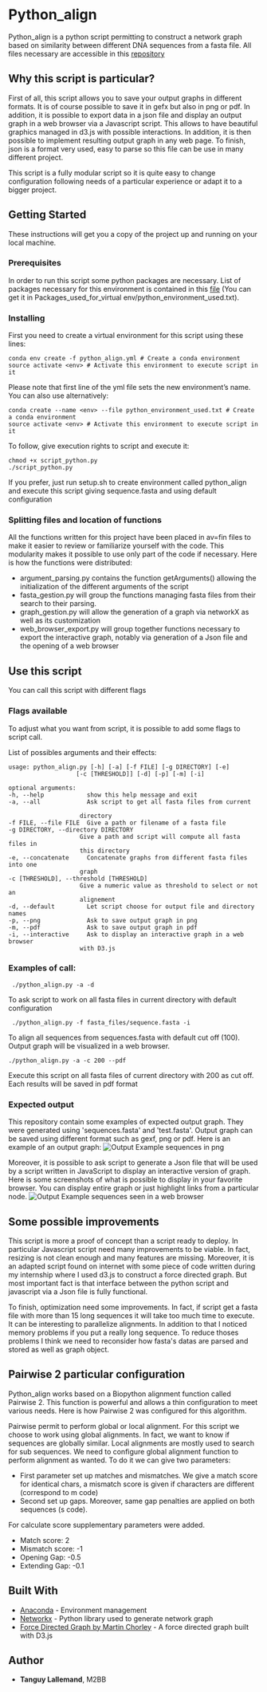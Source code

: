 # Python_align

Python_align is a python script permitting to construct a network graph based on similarity between different DNA sequences from a fasta file. All files necessary are accessible in this [repository](https://bitbucket.org/TanguyLallemand/python_align/src/master/)


## Why this script is particular?


First of all, this script allows you to save your output graphs in different formats. It is of course possible to save it in gefx but also in png or pdf. In addition, it is possible to export data in a json file and display an output graph in a web browser via a Javascript script. This allows to have beautiful graphics managed in d3.js with possible interactions. In addition, it is then possible to implement resulting output graph in any web page. To finish, json is a format very used, easy to parse so this file can be use in many different project.

This script is a fully modular script so it is quite easy to change configuration following needs of a particular experience or adapt it to a bigger project.


## Getting Started

These instructions will get you a copy of the project up and running on your local machine.

### Prerequisites

In order to run this script some python packages are necessary. List of packages necessary for this environment is contained in this [file](<Packages_used_for_virtual env/python_environment_used.txt>) (You can get it in Packages_used_for_virtual env/python_environment_used.txt).

### Installing

First you need to create a virtual environment for this script using these lines:

    conda env create -f python_align.yml # Create a conda environment
    source activate <env> # Activate this environment to execute script in it

Please note that first line of the yml file sets the new environment’s name.
You can also use alternatively:

    conda create --name <env> --file python_environment_used.txt # Create a conda environment
    source activate <env> # Activate this environment to execute script in it

To follow, give execution rights to script and execute it:

    chmod +x script_python.py
    ./script_python.py

If you prefer, just run setup.sh to create environment called python_align and execute this script giving sequence.fasta and using default configuration

### Splitting files and location of functions

All the functions written for this project have been placed in av=fin files to make it easier to review or familiarize yourself with the code. This modularity makes it possible to use only part of the code if necessary. Here is how the functions were distributed:

- argument_parsing.py contains the function getArguments() allowing the initialization of the different arguments of the script
- fasta_gestion.py will group the functions managing fasta files from their search to their parsing.
- graph_gestion.py will allow the generation of a graph via networkX as well as its customization
- web_browser_export.py will group together functions necessary to export the interactive graph, notably via generation of a Json file and the opening of a web browser

## Use this script

You can call this script with different flags

### Flags available

To adjust what you want from script, it is possible to add some flags to script call.

List of possibles arguments and their effects:

    usage: python_align.py [-h] [-a] [-f FILE] [-g DIRECTORY] [-e]
                       [-c [THRESHOLD]] [-d] [-p] [-m] [-i]

    optional arguments:
    -h, --help            show this help message and exit
    -a, --all             Ask script to get all fasta files from current

                        directory
    -f FILE, --file FILE  Give a path or filename of a fasta file
    -g DIRECTORY, --directory DIRECTORY
                        Give a path and script will compute all fasta files in
                        this directory
    -e, --concatenate     Concatenate graphs from different fasta files into one
                        graph
    -c [THRESHOLD], --threshold [THRESHOLD]
                        Give a numeric value as threshold to select or not an
                        alignement
    -d, --default         Let script choose for output file and directory names
    -p, --png             Ask to save output graph in png
    -m, --pdf             Ask to save output graph in pdf
    -i, --interactive     Ask to display an interactive graph in a web browser
                        with D3.js



### Examples of call:

     ./python_align.py -a -d

To ask script to work on all fasta files in current directory with default configuration

     ./python_align.py -f fasta_files/sequence.fasta -i

 To align all sequences from sequences.fasta with default cut off (100). Output graph will be visualized in a web browser.

    ./python_align.py -a -c 200 --pdf

 Execute this script on all fasta files of current directory with 200 as cut off. Each results will be saved in pdf format

### Expected output

This repository contain some examples of expected output graph. They were generated using 'sequences.fasta' and 'test.fasta'. Output graph can be saved using different format such as gexf, png or pdf.
Here is an example of an output graph:
![Output Example sequences in png](output_figures/sequence.png)

Moreover, it is possible to ask script to generate a Json file that will be used by a script written in JavaScript to display an interactive version of graph.
Here is some screenshots of what is possible to display in your favorite browser. You can display entire graph or just highlight links from a particular node.
![Output Example sequences seen in a web browser](output_figures/example_output_graph_in_web_browser.png)

## Some possible improvements

This script is more a proof of concept than a script ready to deploy. In particular Javascript script need many improvements to be viable. In fact, resizing is not clean enough and many features are missing. Moreover, it is an adapted script found on internet with some piece of code written during my internship where I used d3.js to construct a force directed graph.
But most important fact is that interface between the python script and javascript via a Json file is fully functional.

To finish, optimization need some improvements. In fact, if script get a fasta file with more than 15 long sequences it will take too much time to execute. It can be interesting to parallelize alignments. In addition to that I noticed memory problems if you put a really long sequence. To reduce thoses problems I think we need to reconsider how fasta's datas are parsed and stored as well as graph object.

## Pairwise 2 particular configuration

Python_align works based on a Biopython alignment function called Pairwise 2. This function is powerful and allows a thin configuration to meet various needs. Here is how Pairwise 2 was configured for this algorithm.

Pairwise permit to perform global or local alignment. For this script we choose to work using global alignments. In fact, we want to know if sequences are globally similar. Local alignments are mostly used to search for sub sequences.
We need to configure global alignment function to perform alignment as wanted.
To do it we can give two parameters:
  - First parameter set up matches and mismatches. We give a match score for identical chars, a mismatch score is given if characters are different (correspond to m code)
  - Second set up gaps.  Moreover, same gap penalties are applied on both sequences (s code).

For calculate score supplementary parameters were added.
  - Match score: 2
  - Mismatch score: -1
  - Opening Gap: -0.5
  - Extending Gap: -0.1

## Built With

-   [Anaconda](https://www.anaconda.com/) - Environment management
-   [Networkx](https://networkx.github.io/) - Python library used to generate network graph
-   [Force Directed Graph by Martin Chorley](https://bl.ocks.org/martinjc/7aa53c7bf3e411238ac8aef280bd6581) - A force directed graph built with D3.js

## Author

-   **Tanguy Lallemand**, M2BB
